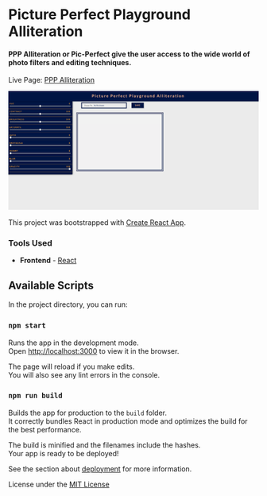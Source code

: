 # Picture Perfect Playground Alliteration

#### PPP Alliteration or Pic-Perfect give the user access to the wide world of photo filters and editing techniques.

Live Page: [PPP Alliteration](http://picperfect.art/)

![Home page of PPP Alliteration.](https://github.com/KingGenius5/Pic-Perfect/blob/master/Home_Page.png?raw=true)

This project was bootstrapped with [Create React App](https://github.com/facebook/create-react-app).

### Tools Used
- __Frontend__ - [React](https://reactjs.org/docs/getting-started.html)

## Available Scripts

In the project directory, you can run:

### `npm start`

Runs the app in the development mode.<br />
Open [http://localhost:3000](http://localhost:3000) to view it in the browser.

The page will reload if you make edits.<br />
You will also see any lint errors in the console.

### `npm run build`

Builds the app for production to the `build` folder.<br />
It correctly bundles React in production mode and optimizes the build for the best performance.

The build is minified and the filenames include the hashes.<br />
Your app is ready to be deployed!

See the section about [deployment](https://facebook.github.io/create-react-app/docs/deployment) for more information.



License under the [MIT License](https://opensource.org/licenses/MIT)

